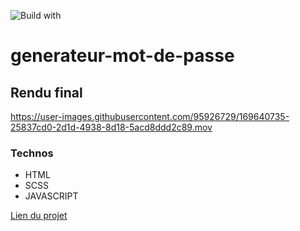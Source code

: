 ![Build with](https://forthebadge.com/images/badges/built-with-love.svg) 
# generateur-mot-de-passe

## Rendu final 

https://user-images.githubusercontent.com/95926729/169640735-25837cd0-2d1d-4938-8d18-5acd8ddd2c89.mov


### Technos

- HTML 
- SCSS
- JAVASCRIPT

[Lien du projet](https://derejeg.promo-106.codeur.online/generateur-mot-de-passe/)
